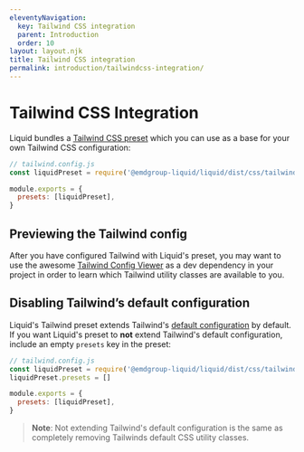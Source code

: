 ```yaml
---
eleventyNavigation:
  key: Tailwind CSS integration
  parent: Introduction
  order: 10
layout: layout.njk
title: Tailwind CSS integration
permalink: introduction/tailwindcss-integration/
---
```



# Tailwind CSS Integration

Liquid bundles a [Tailwind CSS preset](https://tailwindcss.com/docs/presets) which you can use as a base for your own Tailwind CSS configuration:

```js
// tailwind.config.js
const liquidPreset = require('@emdgroup-liquid/liquid/dist/css/tailwind-preset.js')

module.exports = {
  presets: [liquidPreset],
}
```

## Previewing the Tailwind config

After you have configured Tailwind with Liquid's preset, you may want to use the awesome [Tailwind Config Viewer](https://www.npmjs.com/package/tailwind-config-viewer) as a dev dependency in your project in order to learn which Tailwind utility classes are available to you.

## Disabling Tailwind’s default configuration

Liquid's Tailwind preset extends Tailwind's [default configuration](https://unpkg.com/browse/tailwindcss@%5E2/stubs/defaultConfig.stub.js) by default. If you want Liquid's preset to **not** extend Tailwind's default configuration, include an empty `presets` key in the preset: 

```js
// tailwind.config.js
const liquidPreset = require('@emdgroup-liquid/liquid/dist/css/tailwind-preset.js')
liquidPreset.presets = []

module.exports = {
  presets: [liquidPreset],
}
```

> **Note**: Not extending Tailwind's default configuration is the same as completely removing Tailwinds default CSS utility classes.

<docs-page-nav prev-href="introduction/react-bindings/" next-title="Design tokens" next-href="introduction/design-tokens/"></docs-page-nav>
